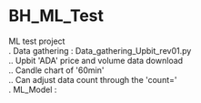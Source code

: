 # BH_ML_Test
ML test project<br>
. Data gathering : Data_gathering_Upbit_rev01.py<br>
  .. Upbit 'ADA' price and volume data download<br>
  .. Candle chart of '60min'<br>
  .. Can adjust data count through the 'count='<br>
. ML_Model : <br>
